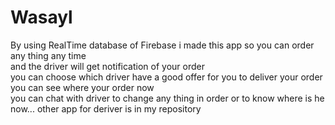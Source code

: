 # Wasayl
By using RealTime database of Firebase i made this app so you can order any thing any time  
and the driver will get notification of your order  
you can choose which driver have a good offer for you to deliver your order  
you can see where your order now  
you can chat with driver to change any thing in order or to know where is he now... 
other app for deriver is in my repository 
